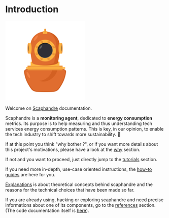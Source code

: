 # Introduction

<a href="https://github.com/hubblo-org/scaphandre/"><img src="scaphandre.svg" width="250px"/></a>

Welcome on [Scaphandre](https://github.com/hubblo-org/scaphandre) documentation.

Scaphandre is a **monitoring agent**, dedicated to **energy consumption** metrics. Its purpose is to help measuring and thus understanding tech services energy consumption patterns. This is key, in our opinion, to enable the tech industry to shift towards more sustainability. 💚

If at this point you think "why bother ?", or if you want more details about this project's motivations, please have a look at the [why](why.md) section.

If not and you want to proceed, just directly jump to the [tutorials](tutorials/overview.md) section.

If you need more in-depth, use-case oriented instructions, the [how-to guides](how-to_guides/propagate-metrics-hypervisor-to-vm_qemu-kvm.md) are here for you.

[Explanations](explanations/how-scaph-computes-per-process-power-consumption.md) is about theoretical concepts behind scaphandre and the reasons for the technical choices that have been made so far.

If you are already using, hacking or exploring scaphandre and need precise informations about one of its components, go to the [references](references/exporter-prometheus.md) section. (The code documentation itself is [here](https://docs.rs/scaphandre/)).
